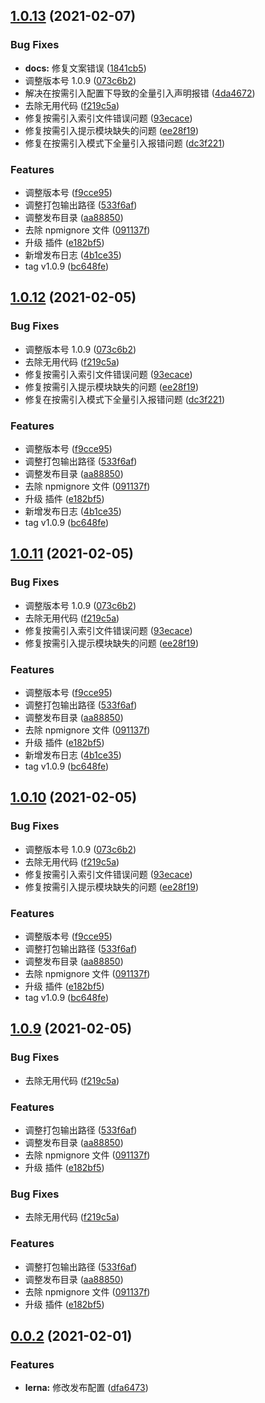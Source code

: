 ## [1.0.13](https://github.com/luchx/ECHI_UI/compare/v1.0.0...v1.0.13) (2021-02-07)


### Bug Fixes

* **docs:** 修复文案错误 ([1841cb5](https://github.com/luchx/ECHI_UI/commit/1841cb52cae999af1981c72c9eba0687c84137c1))
* 调整版本号 1.0.9 ([073c6b2](https://github.com/luchx/ECHI_UI/commit/073c6b2904f68b8e8fe2e971bdc1045bb104b039))
* 解决在按需引入配置下导致的全量引入声明报错 ([4da4672](https://github.com/luchx/ECHI_UI/commit/4da4672927962432405565dd1d6dafbce0c452c9))
* 去除无用代码 ([f219c5a](https://github.com/luchx/ECHI_UI/commit/f219c5ab8eb7710407355e07d4f1cef07701dffb))
* 修复按需引入索引文件错误问题 ([93ecace](https://github.com/luchx/ECHI_UI/commit/93ecaceb4f532425dfdd473c53a5f34298e43f49))
* 修复按需引入提示模块缺失的问题 ([ee28f19](https://github.com/luchx/ECHI_UI/commit/ee28f1919104f7ce14a5d2212bac3710704fd8e1))
* 修复在按需引入模式下全量引入报错问题 ([dc3f221](https://github.com/luchx/ECHI_UI/commit/dc3f2210c66717ae8a09ab1d98a9d18c2090d1e4))


### Features

* 调整版本号 ([f9cce95](https://github.com/luchx/ECHI_UI/commit/f9cce9502e7d84e7b42990827ebaa18fcf44c61c))
* 调整打包输出路径 ([533f6af](https://github.com/luchx/ECHI_UI/commit/533f6af08dbe5ca9f9285abd7870e63263c25c56))
* 调整发布目录 ([aa88850](https://github.com/luchx/ECHI_UI/commit/aa888503403e0e4b3200ab9dc795259efcab3d4f))
* 去除 npmignore 文件 ([091137f](https://github.com/luchx/ECHI_UI/commit/091137f1932ac35ca47bb8f0354b819d44e37859))
* 升级 插件 ([e182bf5](https://github.com/luchx/ECHI_UI/commit/e182bf5a435e0ecba5f8dc561ec13afc73965e59))
* 新增发布日志 ([4b1ce35](https://github.com/luchx/ECHI_UI/commit/4b1ce35d43d24f1febf55b367d4556621c01675f))
* tag v1.0.9 ([bc648fe](https://github.com/luchx/ECHI_UI/commit/bc648fe48fdc0dd546d3bf03490481e9e62c08c6))



## [1.0.12](https://github.com/luchx/ECHI_UI/compare/v1.0.0...v1.0.12) (2021-02-05)


### Bug Fixes

* 调整版本号 1.0.9 ([073c6b2](https://github.com/luchx/ECHI_UI/commit/073c6b2904f68b8e8fe2e971bdc1045bb104b039))
* 去除无用代码 ([f219c5a](https://github.com/luchx/ECHI_UI/commit/f219c5ab8eb7710407355e07d4f1cef07701dffb))
* 修复按需引入索引文件错误问题 ([93ecace](https://github.com/luchx/ECHI_UI/commit/93ecaceb4f532425dfdd473c53a5f34298e43f49))
* 修复按需引入提示模块缺失的问题 ([ee28f19](https://github.com/luchx/ECHI_UI/commit/ee28f1919104f7ce14a5d2212bac3710704fd8e1))
* 修复在按需引入模式下全量引入报错问题 ([dc3f221](https://github.com/luchx/ECHI_UI/commit/dc3f2210c66717ae8a09ab1d98a9d18c2090d1e4))


### Features

* 调整版本号 ([f9cce95](https://github.com/luchx/ECHI_UI/commit/f9cce9502e7d84e7b42990827ebaa18fcf44c61c))
* 调整打包输出路径 ([533f6af](https://github.com/luchx/ECHI_UI/commit/533f6af08dbe5ca9f9285abd7870e63263c25c56))
* 调整发布目录 ([aa88850](https://github.com/luchx/ECHI_UI/commit/aa888503403e0e4b3200ab9dc795259efcab3d4f))
* 去除 npmignore 文件 ([091137f](https://github.com/luchx/ECHI_UI/commit/091137f1932ac35ca47bb8f0354b819d44e37859))
* 升级 插件 ([e182bf5](https://github.com/luchx/ECHI_UI/commit/e182bf5a435e0ecba5f8dc561ec13afc73965e59))
* 新增发布日志 ([4b1ce35](https://github.com/luchx/ECHI_UI/commit/4b1ce35d43d24f1febf55b367d4556621c01675f))
* tag v1.0.9 ([bc648fe](https://github.com/luchx/ECHI_UI/commit/bc648fe48fdc0dd546d3bf03490481e9e62c08c6))



## [1.0.11](https://github.com/luchx/ECHI_UI/compare/v1.0.0...v1.0.11) (2021-02-05)


### Bug Fixes

* 调整版本号 1.0.9 ([073c6b2](https://github.com/luchx/ECHI_UI/commit/073c6b2904f68b8e8fe2e971bdc1045bb104b039))
* 去除无用代码 ([f219c5a](https://github.com/luchx/ECHI_UI/commit/f219c5ab8eb7710407355e07d4f1cef07701dffb))
* 修复按需引入索引文件错误问题 ([93ecace](https://github.com/luchx/ECHI_UI/commit/93ecaceb4f532425dfdd473c53a5f34298e43f49))
* 修复按需引入提示模块缺失的问题 ([ee28f19](https://github.com/luchx/ECHI_UI/commit/ee28f1919104f7ce14a5d2212bac3710704fd8e1))


### Features

* 调整版本号 ([f9cce95](https://github.com/luchx/ECHI_UI/commit/f9cce9502e7d84e7b42990827ebaa18fcf44c61c))
* 调整打包输出路径 ([533f6af](https://github.com/luchx/ECHI_UI/commit/533f6af08dbe5ca9f9285abd7870e63263c25c56))
* 调整发布目录 ([aa88850](https://github.com/luchx/ECHI_UI/commit/aa888503403e0e4b3200ab9dc795259efcab3d4f))
* 去除 npmignore 文件 ([091137f](https://github.com/luchx/ECHI_UI/commit/091137f1932ac35ca47bb8f0354b819d44e37859))
* 升级 插件 ([e182bf5](https://github.com/luchx/ECHI_UI/commit/e182bf5a435e0ecba5f8dc561ec13afc73965e59))
* 新增发布日志 ([4b1ce35](https://github.com/luchx/ECHI_UI/commit/4b1ce35d43d24f1febf55b367d4556621c01675f))
* tag v1.0.9 ([bc648fe](https://github.com/luchx/ECHI_UI/commit/bc648fe48fdc0dd546d3bf03490481e9e62c08c6))



## [1.0.10](https://github.com/luchx/ECHI_UI/compare/v1.0.0...v1.0.10) (2021-02-05)


### Bug Fixes

* 调整版本号 1.0.9 ([073c6b2](https://github.com/luchx/ECHI_UI/commit/073c6b2904f68b8e8fe2e971bdc1045bb104b039))
* 去除无用代码 ([f219c5a](https://github.com/luchx/ECHI_UI/commit/f219c5ab8eb7710407355e07d4f1cef07701dffb))
* 修复按需引入索引文件错误问题 ([93ecace](https://github.com/luchx/ECHI_UI/commit/93ecaceb4f532425dfdd473c53a5f34298e43f49))
* 修复按需引入提示模块缺失的问题 ([ee28f19](https://github.com/luchx/ECHI_UI/commit/ee28f1919104f7ce14a5d2212bac3710704fd8e1))


### Features

* 调整版本号 ([f9cce95](https://github.com/luchx/ECHI_UI/commit/f9cce9502e7d84e7b42990827ebaa18fcf44c61c))
* 调整打包输出路径 ([533f6af](https://github.com/luchx/ECHI_UI/commit/533f6af08dbe5ca9f9285abd7870e63263c25c56))
* 调整发布目录 ([aa88850](https://github.com/luchx/ECHI_UI/commit/aa888503403e0e4b3200ab9dc795259efcab3d4f))
* 去除 npmignore 文件 ([091137f](https://github.com/luchx/ECHI_UI/commit/091137f1932ac35ca47bb8f0354b819d44e37859))
* 升级 插件 ([e182bf5](https://github.com/luchx/ECHI_UI/commit/e182bf5a435e0ecba5f8dc561ec13afc73965e59))
* tag v1.0.9 ([bc648fe](https://github.com/luchx/ECHI_UI/commit/bc648fe48fdc0dd546d3bf03490481e9e62c08c6))



## [1.0.9](https://github.com/luchx/ECHI_UI/compare/v1.0.0...v1.0.9) (2021-02-05)

### Bug Fixes

- 去除无用代码 ([f219c5a](https://github.com/luchx/ECHI_UI/commit/f219c5ab8eb7710407355e07d4f1cef07701dffb))

### Features

- 调整打包输出路径 ([533f6af](https://github.com/luchx/ECHI_UI/commit/533f6af08dbe5ca9f9285abd7870e63263c25c56))
- 调整发布目录 ([aa88850](https://github.com/luchx/ECHI_UI/commit/aa888503403e0e4b3200ab9dc795259efcab3d4f))
- 去除 npmignore 文件 ([091137f](https://github.com/luchx/ECHI_UI/commit/091137f1932ac35ca47bb8f0354b819d44e37859))
- 升级 插件 ([e182bf5](https://github.com/luchx/ECHI_UI/commit/e182bf5a435e0ecba5f8dc561ec13afc73965e59))

### Bug Fixes

- 去除无用代码 ([f219c5a](https://github.com/luchx/ECHI_UI/commit/f219c5ab8eb7710407355e07d4f1cef07701dffb))

### Features

- 调整打包输出路径 ([533f6af](https://github.com/luchx/ECHI_UI/commit/533f6af08dbe5ca9f9285abd7870e63263c25c56))
- 调整发布目录 ([aa88850](https://github.com/luchx/ECHI_UI/commit/aa888503403e0e4b3200ab9dc795259efcab3d4f))
- 去除 npmignore 文件 ([091137f](https://github.com/luchx/ECHI_UI/commit/091137f1932ac35ca47bb8f0354b819d44e37859))
- 升级 插件 ([e182bf5](https://github.com/luchx/ECHI_UI/commit/e182bf5a435e0ecba5f8dc561ec13afc73965e59))

## [0.0.2](http://git.mysre.cn/yf/mui/compare/v0.0.1...v0.0.2) (2021-02-01)

### Features

- **lerna:** 修改发布配置 ([dfa6473](http://git.mysre.cn/yf/mui/commits/dfa6473d1dce7c9806108803a421459910ebb304))
